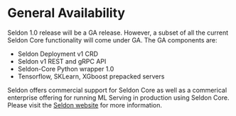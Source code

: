 # General Availability

Seldon 1.0 release will be a GA release. However, a subset of all the current Seldon Core functionality will come under GA. The GA components are:

 * Seldon Deployment v1 CRD
 * Seldon v1 REST and gRPC API
 * Seldon-Core Python wrapper 1.0
 * Tensorflow, SKLearn, XGboost prepacked servers

Seldon offers commercial support for Seldon Core as well as a commerical enterprise offering for running ML Serving in production using Seldon Core. Please visit the [Seldon website](https://www.seldon.io/) for more information.


